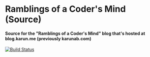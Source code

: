 # Ramblings of a Coder's Mind (Source)
#### Source for the "Ramblings of a Coder's Mind" blog that's hosted at blog.karun.me (previously karunab.com)

[![Build Status](https://travis-ci.org/javatarz/roacm.svg?branch=master)](https://travis-ci.org/javatarz/roacm)
